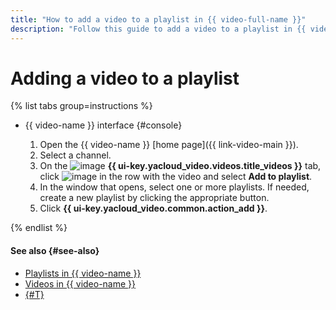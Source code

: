 ```yaml
---
title: "How to add a video to a playlist in {{ video-full-name }}"
description: "Follow this guide to add a video to a playlist in {{ video-name }}."
---
```


# Adding a video to a playlist

{% list tabs group=instructions %}

- {{ video-name }} interface {#console}

   1. Open the {{ video-name }} [home page]({{ link-video-main }}).
   1. Select a channel.
   1. On the ![image](../../../_assets/console-icons/circle-play.svg) **{{ ui-key.yacloud_video.videos.title_videos }}** tab, click ![image](../../../_assets/console-icons/ellipsis.svg) in the row with the video and select **Add to playlist**.
   1. In the window that opens, select one or more playlists. If needed, create a new playlist by clicking the appropriate button.
   1. Click **{{ ui-key.yacloud_video.common.action_add }}**.

{% endlist %}

#### See also {#see-also}

* [Playlists in {{ video-name }}](../../concepts/playlists.md)
* [Videos in {{ video-name }}](../../concepts/videos.md)
* [{#T}](../playlists/get-link.md)